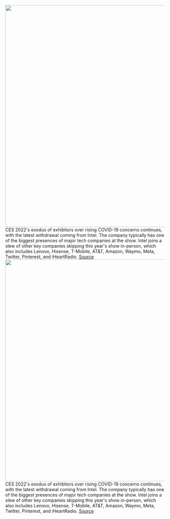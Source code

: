 <img src='https://cdn.vox-cdn.com/thumbor/wiD-kde6kdOoKcu7sIxMXKf1zPg=/0x0:2040x1360/1200x800/filters:focal(857x517:1183x843)/cdn.vox-cdn.com/uploads/chorus_image/image/70311636/acastro_210120_1777_intel_0002.0.jpg' width='700px' /><br/>
CES 2022's exodus of exhibitors over rising COVID-19 concerns continues, with the latest withdrawal coming from Intel. The company typically has one of the biggest presences of major tech companies at the show. Intel joins a slew of other key companies skipping this year's show in-person, which also includes Lenovo, Hisense, T-Mobile, AT&T, Amazon, Waymo, Meta, Twitter, Pinterest, and iHeartRadio.
<a href='https://www.theverge.com/2021/12/23/22852045/ces-2022-intel-skipping-show-covid-19'> Source <a/><img src='https://cdn.vox-cdn.com/thumbor/wiD-kde6kdOoKcu7sIxMXKf1zPg=/0x0:2040x1360/1200x800/filters:focal(857x517:1183x843)/cdn.vox-cdn.com/uploads/chorus_image/image/70311636/acastro_210120_1777_intel_0002.0.jpg' width='700px' /><br/>
CES 2022's exodus of exhibitors over rising COVID-19 concerns continues, with the latest withdrawal coming from Intel. The company typically has one of the biggest presences of major tech companies at the show. Intel joins a slew of other key companies skipping this year's show in-person, which also includes Lenovo, Hisense, T-Mobile, AT&T, Amazon, Waymo, Meta, Twitter, Pinterest, and iHeartRadio.
<a href='https://www.theverge.com/2021/12/23/22852045/ces-2022-intel-skipping-show-covid-19'> Source <a/>